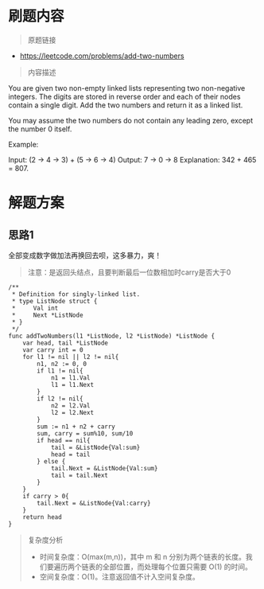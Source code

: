 # 刷题内容
> 原题链接
- https://leetcode.com/problems/add-two-numbers
> 内容描述

You are given two non-empty linked lists representing two non-negative integers. The digits are stored in reverse order and each of their nodes contain a single digit. Add the two numbers and return it as a linked list.

You may assume the two numbers do not contain any leading zero, except the number 0 itself.

Example:

Input: (2 -> 4 -> 3) + (5 -> 6 -> 4)
Output: 7 -> 0 -> 8
Explanation: 342 + 465 = 807.

# 解题方案
## 思路1
全部变成数字做加法再换回去呗，这多暴力，爽！
> 注意：是返回头结点，且要判断最后一位数相加时carry是否大于0
```golang
/**
 * Definition for singly-linked list.
 * type ListNode struct {
 *     Val int
 *     Next *ListNode
 * }
 */
func addTwoNumbers(l1 *ListNode, l2 *ListNode) *ListNode {
    var head, tail *ListNode
    var carry int = 0
    for l1 != nil || l2 != nil{
        n1, n2 := 0, 0
        if l1 != nil{
            n1 = l1.Val
            l1 = l1.Next
        }
        if l2 != nil{
            n2 = l2.Val
            l2 = l2.Next
        }
        sum := n1 + n2 + carry
        sum, carry = sum%10, sum/10
        if head == nil{
            tail = &ListNode{Val:sum}
            head = tail
        } else {
            tail.Next = &ListNode{Val:sum}
            tail = tail.Next
        }
    }
    if carry > 0{
        tail.Next = &ListNode{Val:carry}
    }
    return head
}
```
> 复杂度分析
> - 时间复杂度：O(max⁡(m,n))，其中 m 和 n 分别为两个链表的长度。我们要遍历两个链表的全部位置，而处理每个位置只需要 O(1) 的时间。
> - 空间复杂度：O(1)。注意返回值不计入空间复杂度。
